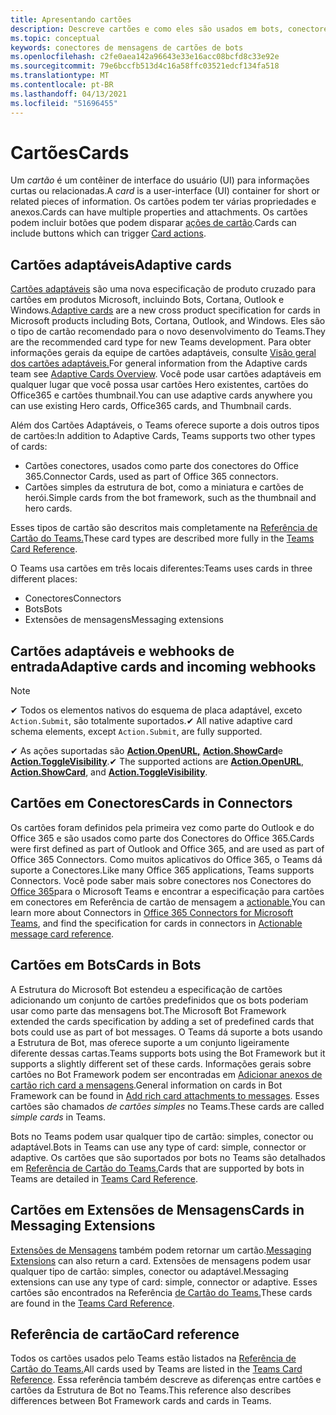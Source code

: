 ```yaml
---
title: Apresentando cartões
description: Descreve cartões e como eles são usados em bots, conectores e extensões de mensagens
ms.topic: conceptual
keywords: conectores de mensagens de cartões de bots
ms.openlocfilehash: c2fe0aea142a96643e33e16acc08bcfd8c33e92e
ms.sourcegitcommit: 79e6bccfb513d4c16a58ffc03521edcf134fa518
ms.translationtype: MT
ms.contentlocale: pt-BR
ms.lasthandoff: 04/13/2021
ms.locfileid: "51696455"
---
```

# <a name="cards"></a><span data-ttu-id="a04c2-104">Cartões</span><span class="sxs-lookup"><span data-stu-id="a04c2-104">Cards</span></span>

<span data-ttu-id="a04c2-105">Um *cartão* é um contêiner de interface do usuário (UI) para informações curtas ou relacionadas.</span><span class="sxs-lookup"><span data-stu-id="a04c2-105">A *card* is a user-interface (UI) container for short or related pieces of information.</span></span> <span data-ttu-id="a04c2-106">Os cartões podem ter várias propriedades e anexos.</span><span class="sxs-lookup"><span data-stu-id="a04c2-106">Cards can have multiple properties and attachments.</span></span> <span data-ttu-id="a04c2-107">Os cartões podem incluir botões que podem disparar [ações de cartão](~/task-modules-and-cards/cards/cards-actions.md).</span><span class="sxs-lookup"><span data-stu-id="a04c2-107">Cards can include buttons which can trigger [Card actions](~/task-modules-and-cards/cards/cards-actions.md).</span></span>

## <a name="adaptive-cards"></a><span data-ttu-id="a04c2-108">Cartões adaptáveis</span><span class="sxs-lookup"><span data-stu-id="a04c2-108">Adaptive cards</span></span>

<span data-ttu-id="a04c2-109">[Cartões adaptáveis](~/task-modules-and-cards/cards/cards-reference.md#adaptive-card) são uma nova especificação de produto cruzado para cartões em produtos Microsoft, incluindo Bots, Cortana, Outlook e Windows.</span><span class="sxs-lookup"><span data-stu-id="a04c2-109">[Adaptive cards](~/task-modules-and-cards/cards/cards-reference.md#adaptive-card) are a new cross product specification for cards in Microsoft products including Bots, Cortana, Outlook, and Windows.</span></span> <span data-ttu-id="a04c2-110">Eles são o tipo de cartão recomendado para o novo desenvolvimento do Teams.</span><span class="sxs-lookup"><span data-stu-id="a04c2-110">They are the recommended card type for new Teams development.</span></span> <span data-ttu-id="a04c2-111">Para obter informações gerais da equipe de cartões adaptáveis, consulte [Visão geral dos cartões adaptáveis.](/adaptive-cards)</span><span class="sxs-lookup"><span data-stu-id="a04c2-111">For general information from the Adaptive cards team see [Adaptive Cards Overview](/adaptive-cards).</span></span> <span data-ttu-id="a04c2-112">Você pode usar cartões adaptáveis em qualquer lugar que você possa usar cartões Hero existentes, cartões do Office365 e cartões thumbnail.</span><span class="sxs-lookup"><span data-stu-id="a04c2-112">You can use adaptive cards anywhere you can use existing Hero cards, Office365 cards, and Thumbnail cards.</span></span>

<span data-ttu-id="a04c2-113">Além dos Cartões Adaptáveis, o Teams oferece suporte a dois outros tipos de cartões:</span><span class="sxs-lookup"><span data-stu-id="a04c2-113">In addition to Adaptive Cards, Teams supports two other types of cards:</span></span>

* <span data-ttu-id="a04c2-114">Cartões conectores, usados como parte dos conectores do Office 365.</span><span class="sxs-lookup"><span data-stu-id="a04c2-114">Connector Cards, used as part of Office 365 connectors.</span></span>
* <span data-ttu-id="a04c2-115">Cartões simples da estrutura de bot, como a miniatura e cartões de herói.</span><span class="sxs-lookup"><span data-stu-id="a04c2-115">Simple cards from the bot framework, such as the thumbnail and hero cards.</span></span>

<span data-ttu-id="a04c2-116">Esses tipos de cartão são descritos mais completamente na [Referência de Cartão do Teams.](~/task-modules-and-cards/cards/cards-reference.md)</span><span class="sxs-lookup"><span data-stu-id="a04c2-116">These card types are described more fully in the [Teams Card Reference](~/task-modules-and-cards/cards/cards-reference.md).</span></span>

<span data-ttu-id="a04c2-117">O Teams usa cartões em três locais diferentes:</span><span class="sxs-lookup"><span data-stu-id="a04c2-117">Teams uses cards in three different places:</span></span>

* <span data-ttu-id="a04c2-118">Conectores</span><span class="sxs-lookup"><span data-stu-id="a04c2-118">Connectors</span></span>
* <span data-ttu-id="a04c2-119">Bots</span><span class="sxs-lookup"><span data-stu-id="a04c2-119">Bots</span></span>
* <span data-ttu-id="a04c2-120">Extensões de mensagens</span><span class="sxs-lookup"><span data-stu-id="a04c2-120">Messaging extensions</span></span>

## <a name="adaptive-cards-and-incoming-webhooks"></a><span data-ttu-id="a04c2-121">Cartões adaptáveis e webhooks de entrada</span><span class="sxs-lookup"><span data-stu-id="a04c2-121">Adaptive cards and incoming webhooks</span></span>

> [!NOTE]
>
> <span data-ttu-id="a04c2-122">✔ Todos os elementos nativos do esquema de placa adaptável, exceto `Action.Submit`, são totalmente suportados.</span><span class="sxs-lookup"><span data-stu-id="a04c2-122">✔ All native adaptive card schema elements, except `Action.Submit`, are fully supported.</span></span>
>
> <span data-ttu-id="a04c2-123">✔ As ações suportadas são [**Action.OpenURL,**](https://adaptivecards.io/explorer/Action.OpenUrl.html) [**Action.ShowCard**](https://adaptivecards.io/explorer/Action.ShowCard.html)e [**Action.ToggleVisibility**](https://adaptivecards.io/explorer/Action.ToggleVisibility.html).</span><span class="sxs-lookup"><span data-stu-id="a04c2-123">✔ The supported actions are [**Action.OpenURL**](https://adaptivecards.io/explorer/Action.OpenUrl.html), [**Action.ShowCard**](https://adaptivecards.io/explorer/Action.ShowCard.html), and [**Action.ToggleVisibility**](https://adaptivecards.io/explorer/Action.ToggleVisibility.html).</span></span>

## <a name="cards-in-connectors"></a><span data-ttu-id="a04c2-124">Cartões em Conectores</span><span class="sxs-lookup"><span data-stu-id="a04c2-124">Cards in Connectors</span></span>

<span data-ttu-id="a04c2-125">Os cartões foram definidos pela primeira vez como parte do Outlook e do Office 365 e são usados como parte dos Conectores do Office 365.</span><span class="sxs-lookup"><span data-stu-id="a04c2-125">Cards were first defined as part of Outlook and Office 365, and are used as part of Office 365 Connectors.</span></span> <span data-ttu-id="a04c2-126">Como muitos aplicativos do Office 365, o Teams dá suporte a Conectores.</span><span class="sxs-lookup"><span data-stu-id="a04c2-126">Like many Office 365 applications, Teams supports Connectors.</span></span> <span data-ttu-id="a04c2-127">Você pode saber mais sobre conectores nos Conectores do [Office 365](~/webhooks-and-connectors/what-are-webhooks-and-connectors.md)para o Microsoft Teams e encontrar a especificação para cartões em conectores em Referência de cartão de mensagem a [actionable.](/outlook/actionable-messages/card-reference)</span><span class="sxs-lookup"><span data-stu-id="a04c2-127">You can learn more about Connectors in [Office 365 Connectors for Microsoft Teams](~/webhooks-and-connectors/what-are-webhooks-and-connectors.md), and find the specification for cards in connectors in [Actionable message card reference](/outlook/actionable-messages/card-reference).</span></span>

## <a name="cards-in-bots"></a><span data-ttu-id="a04c2-128">Cartões em Bots</span><span class="sxs-lookup"><span data-stu-id="a04c2-128">Cards in Bots</span></span>

<span data-ttu-id="a04c2-129">A Estrutura do Microsoft Bot estendeu a especificação de cartões adicionando um conjunto de cartões predefinidos que os bots poderiam usar como parte das mensagens bot.</span><span class="sxs-lookup"><span data-stu-id="a04c2-129">The Microsoft Bot Framework extended the cards specification by adding a set of predefined cards that bots could use as part of bot messages.</span></span> <span data-ttu-id="a04c2-130">O Teams dá suporte a bots usando a Estrutura de Bot, mas oferece suporte a um conjunto ligeiramente diferente dessas cartas.</span><span class="sxs-lookup"><span data-stu-id="a04c2-130">Teams supports bots using the Bot Framework but it supports a slightly different set of these cards.</span></span> <span data-ttu-id="a04c2-131">Informações gerais sobre cartões no Bot Framework podem ser encontradas em [Adicionar anexos de cartão rich card a mensagens](/bot-framework/nodejs/bot-builder-nodejs-send-rich-cards).</span><span class="sxs-lookup"><span data-stu-id="a04c2-131">General information on cards in Bot Framework can be found in [Add rich card attachments to messages](/bot-framework/nodejs/bot-builder-nodejs-send-rich-cards).</span></span> <span data-ttu-id="a04c2-132">Esses cartões são chamados *de cartões simples* no Teams.</span><span class="sxs-lookup"><span data-stu-id="a04c2-132">These cards are called *simple cards* in Teams.</span></span>

<span data-ttu-id="a04c2-133">Bots no Teams podem usar qualquer tipo de cartão: simples, conector ou adaptável.</span><span class="sxs-lookup"><span data-stu-id="a04c2-133">Bots in Teams can use any type of card: simple, connector or adaptive.</span></span> <span data-ttu-id="a04c2-134">Os cartões que são suportados por bots no Teams são detalhados em [Referência de Cartão do Teams.](~/task-modules-and-cards/cards/cards-reference.md)</span><span class="sxs-lookup"><span data-stu-id="a04c2-134">Cards that are supported by bots in Teams are detailed in [Teams Card Reference](~/task-modules-and-cards/cards/cards-reference.md).</span></span>  

## <a name="cards-in-messaging-extensions"></a><span data-ttu-id="a04c2-135">Cartões em Extensões de Mensagens</span><span class="sxs-lookup"><span data-stu-id="a04c2-135">Cards in Messaging Extensions</span></span>

<span data-ttu-id="a04c2-136">[Extensões de Mensagens](~/messaging-extensions/what-are-messaging-extensions.md) também podem retornar um cartão.</span><span class="sxs-lookup"><span data-stu-id="a04c2-136">[Messaging Extensions](~/messaging-extensions/what-are-messaging-extensions.md) can also return a card.</span></span> <span data-ttu-id="a04c2-137">Extensões de mensagens podem usar qualquer tipo de cartão: simples, conector ou adaptável.</span><span class="sxs-lookup"><span data-stu-id="a04c2-137">Messaging extensions can use any type of card: simple, connector or adaptive.</span></span> <span data-ttu-id="a04c2-138">Esses cartões são encontrados na Referência [de Cartão do Teams.](~/task-modules-and-cards/cards/cards-reference.md)</span><span class="sxs-lookup"><span data-stu-id="a04c2-138">These cards are found in the [Teams Card Reference](~/task-modules-and-cards/cards/cards-reference.md).</span></span>

## <a name="card-reference"></a><span data-ttu-id="a04c2-139">Referência de cartão</span><span class="sxs-lookup"><span data-stu-id="a04c2-139">Card reference</span></span>

<span data-ttu-id="a04c2-140">Todos os cartões usados pelo Teams estão listados na [Referência de Cartão do Teams.](~/task-modules-and-cards/cards/cards-reference.md)</span><span class="sxs-lookup"><span data-stu-id="a04c2-140">All cards used by Teams are listed in the [Teams Card Reference](~/task-modules-and-cards/cards/cards-reference.md).</span></span> <span data-ttu-id="a04c2-141">Essa referência também descreve as diferenças entre cartões e cartões da Estrutura de Bot no Teams.</span><span class="sxs-lookup"><span data-stu-id="a04c2-141">This reference also describes differences between Bot Framework cards and cards in Teams.</span></span>
